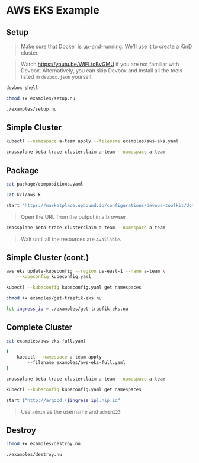 # AWS EKS Example

## Setup

> Make sure that Docker is up-and-running. We'll use it to create a KinD cluster.

> Watch https://youtu.be/WiFLtcBvGMU if you are not familiar with Devbox. Alternatively, you can skip Devbox and install all the tools listed in `devbox.json` yourself.

```sh
devbox shell

chmod +x examples/setup.nu

./examples/setup.nu
```

## Simple Cluster

```sh
kubectl --namespace a-team apply --filename examples/aws-eks.yaml

crossplane beta trace clusterclaim a-team --namespace a-team
```

## Package

```sh
cat package/compositions.yaml

cat kcl/aws.k

start "https://marketplace.upbound.io/configurations/devops-toolkit/dot-kubernetes"
```

> Open the URL from the output in a browser

```sh
crossplane beta trace clusterclaim a-team --namespace a-team
```

> Wait until all the resources are `Available`.

## Simple Cluster (cont.)

```sh
aws eks update-kubeconfig --region us-east-1 --name a-team \
    --kubeconfig kubeconfig.yaml

kubectl --kubeconfig kubeconfig.yaml get namespaces

chmod +x examples/get-traefik-eks.nu

let ingress_ip = ./examples/get-traefik-eks.nu
```

## Complete Cluster

```sh
cat examples/aws-eks-full.yaml

(
    kubectl --namespace a-team apply
        --filename examples/aws-eks-full.yaml
)

crossplane beta trace clusterclaim a-team --namespace a-team

kubectl --kubeconfig kubeconfig.yaml get namespaces

start $"http://argocd.($ingress_ip).nip.io"
```

> Use `admin` as the username and `admin123`

## Destroy

```sh
chmod +x examples/destroy.nu

./examples/destroy.nu
```
